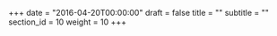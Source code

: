 +++
date = "2016-04-20T00:00:00"
draft = false
title = ""
subtitle = ""
section_id = 10
weight = 10
+++
